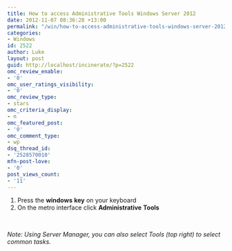 ```yaml
---
title: How to access Administrative Tools Windows Server 2012
date: 2012-11-07 08:36:28 +13:00
permalink: "/win/how-to-access-administrative-tools-windows-server-2012/"
categories:
- Windows
id: 2522
author: Luke
layout: post
guid: http://localhost/incinerate/?p=2522
omc_review_enable:
- '0'
omc_user_ratings_visibility:
- '0'
omc_review_type:
- stars
omc_criteria_display:
- n
omc_featured_post:
- '0'
omc_comment_type:
- wp
dsq_thread_id:
- '2528570010'
mfn-post-love:
- '0'
post_views_count:
- '11'
---
```


  1. Press the **windows** **key** on your keyboard
  2. On the metro interface click **Administrative** **Tools**

&nbsp;

_Note: Using Server Manager, you can also select Tools (top right) to select common tasks._